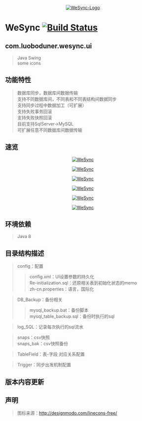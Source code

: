 <p align="center">
  <a href="https://github.com/rememberber/WeSync">
   <img alt="WeSync-Logo" src="https://github.com/rememberber/WeSync/blob/master/src/main/resources/icon/WeSync.png?raw=true">
  </a>
</p>

WeSync [![Build Status](https://travis-ci.org/rememberber/WeSync.svg?branch=master)](https://travis-ci.org/rememberber/WeSync)
============

com.luoboduner.wesync.ui
-------
>Java Swing  
>some icons

功能特性
---------
>数据库同步，数据库间数据传输  
>支持不同数据库间，不同表和不同表结构间数据同步  
>支持同步过程中数据加工（可扩展）  
>支持失败事务回滚  
>支持失败快照回滚  
>目前支持SqlServer->MySQL  
>可扩展任意不同数据库间数据传输

速览
-----
<p align="center">
  <a href="https://github.com/rememberber/WeSync">
   <img alt="WeSync" src="https://github.com/rememberber/WeSync/blob/master/screen_shot/%E5%9B%BE%E5%83%8F%20030.png?raw=true">
  </a>
</p>
<p align="center">
  <a href="https://github.com/rememberber/WeSync">
   <img alt="WeSync" src="https://github.com/rememberber/WeSync/blob/master/screen_shot/%E5%9B%BE%E5%83%8F%20031.png?raw=true">
  </a>
</p>
<p align="center">
  <a href="https://github.com/rememberber/WeSync">
   <img alt="WeSync" src="https://github.com/rememberber/WeSync/blob/master/screen_shot/%E5%9B%BE%E5%83%8F%20032.png?raw=true">
  </a>
</p>
<p align="center">
  <a href="https://github.com/rememberber/WeSync">
   <img alt="WeSync" src="https://github.com/rememberber/WeSync/blob/master/screen_shot/%E5%9B%BE%E5%83%8F%20033.png?raw=true">
  </a>
</p>
<p align="center">
  <a href="https://github.com/rememberber/WeSync">
   <img alt="WeSync" src="https://github.com/rememberber/WeSync/blob/master/screen_shot/%E5%9B%BE%E5%83%8F%20034.png?raw=true">
  </a>
</p>
<p align="center">
  <a href="https://github.com/rememberber/WeSync">
   <img alt="WeSync" src="https://github.com/rememberber/WeSync/blob/master/screen_shot/%E5%9B%BE%E5%83%8F%20035.png?raw=true">
  </a>
</p>

  
环境依赖
---------
>Java 8

目录结构描述
-------------
>config：配置
>>config.xml：UI设置参数的持久化  
>>Re-initialization.sql：还原相关表到初始化状态的memo  
>>zh-cn.properties：语言，国际化

>DB_Backup：备份相关
>>mysql_backup.bat：备份脚本  
>>mysql_table_backup.sql：备份时执行的sql

>log_SQL：记录每次执行的sql流水

>snaps：csv快照  
>snaps_bak：csv快照备份

>TableField：表-字段 对应关系配置

>Trigger：同步出发机制配置

版本内容更新
-------------

声明
-------
>图标来源：http://designmodo.com/linecons-free/